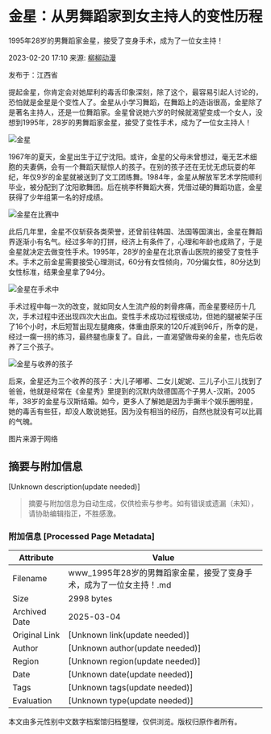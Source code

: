 # 金星：从男舞蹈家到女主持人的变性历程

1995年28岁的男舞蹈家金星，接受了变身手术，成为了一位女主持！

2023-02-20 17:10 来源: [柳柳动漫](https://www.sohu.com/a/643474200_121388069?spm=smpc.content-abroad.content.1.1737570794446odpAxyO)

发布于：江西省

提起金星，你肯定会对她犀利的毒舌印象深刻，除了这个，最容易引起人讨论的，恐怕就是金星是个变性人了。金星从小学习舞蹈，在舞蹈上的造诣很高，金星除了是著名主持人，还是一位舞蹈家。金星曾说她六岁的时候就渴望变成一个女人，没想到1995年，28岁的男舞蹈家金星，接受了变性手术，成为了一位女主持人！

![金星](//p0.itc.cn/images01/20230220/f5a307e66b834c8aa9dc05cd1d025170.jpeg)

1967年的夏天，金星出生于辽宁沈阳。或许，金星的父母未曾想过，毫无艺术细胞的夫妻俩，会有一个舞蹈天赋惊人的孩子。在别的孩子还在无忧无虑玩耍的年纪，年仅9岁的金星就被送到了文工团练舞。1984年，金星从解放军艺术学院顺利毕业，被分配到了沈阳歌舞团。后在桃李杯舞蹈大赛，凭借过硬的舞蹈功底，金星获得了少年组第一名的好成绩。

![金星在比赛中](//p7.itc.cn/images01/20230220/e4e4620dbb4847c2b1c997a7707ec92a.jpeg)

此后几年里，金星不仅斩获各类荣誉，还曾前往韩国、法国等国演出，金星在舞蹈界逐渐小有名气。经过多年的打拼，经济上有条件了，心理和年龄也成熟了，于是金星就决定去做变性手术。1995年，28岁的金星在北京香山医院的接受了变性手术。手术之前金星需要接受心理测试，60分有女性倾向，70分偏女性，80分达到女性标准，结果金星拿了94分。

![金星在手术中](//p3.itc.cn/images01/20230220/19cf97c6cfa7458f9e958e5ca10c0828.jpeg)

手术过程中每一次的改变，就如同女人生流产般的刺骨疼痛，而金星要经历十几次，手术过程中还出现四次大出血。变性手术成功过程很成功，但她的腿被架子压了16个小时，术后短暂出现左腿瘫痪，体重由原来的120斤减到96斤，所幸的是，经过一瘸一拐的练习，最终腿也康复了。自此，一直渴望做母亲的金星，也先后收养了三个孩子。

![金星与收养的孩子](//p6.itc.cn/images01/20230220/4cfd2e19a879491a9945a33565474344.jpeg)

后来，金星还为三个收养的孩子：大儿子嘟嘟、二女儿妮妮、三儿子小三儿找到了爸爸，他就是经常在《金星秀》里提到的沉默内敛德国高个子男人-汉斯。2005年，38岁的金星与汉斯结婚。如今，更多人了解她是因为手撕半个娱乐圈明星，她的毒舌有些狂，却没人敢说她狂。因为没有相当的经历，自然也就没有可以比肩的气魄。

图片来源于网络
<!-- tcd_original_link https://www.sohu.com/a/643474200_121388069 -->


## 摘要与附加信息

<!-- tcd_abstract -->
[Unknown description(update needed)]
<!-- tcd_abstract_end -->

> 摘要与附加信息为自动生成，仅供检索与参考。如有错误或遗漏（未知），请协助编辑指正，不胜感激。

### 附加信息 [Processed Page Metadata]

| Attribute       | Value                                  |
|-----------------|----------------------------------------|
| Filename        | www_1995年28岁的男舞蹈家金星，接受了变身手术，成为了一位女主持！.md                             |
| Size            | 2998 bytes                           |
| Archived Date   | 2025-03-04                             |
| Original Link   | [Unknown link(update needed)]                       |
| Author          | [Unknown author(update needed)]                               |
| Region          | [Unknown region(update needed)]                               |
| Date            | [Unknown date(update needed)]                                 |
| Tags            | [Unknown tags(update needed)]                                 |
| Evaluation            | [Unknown type(update needed)]                                 |
<!-- tcd_table_end -->

本文由多元性别中文数字档案馆归档整理，仅供浏览。版权归原作者所有。
